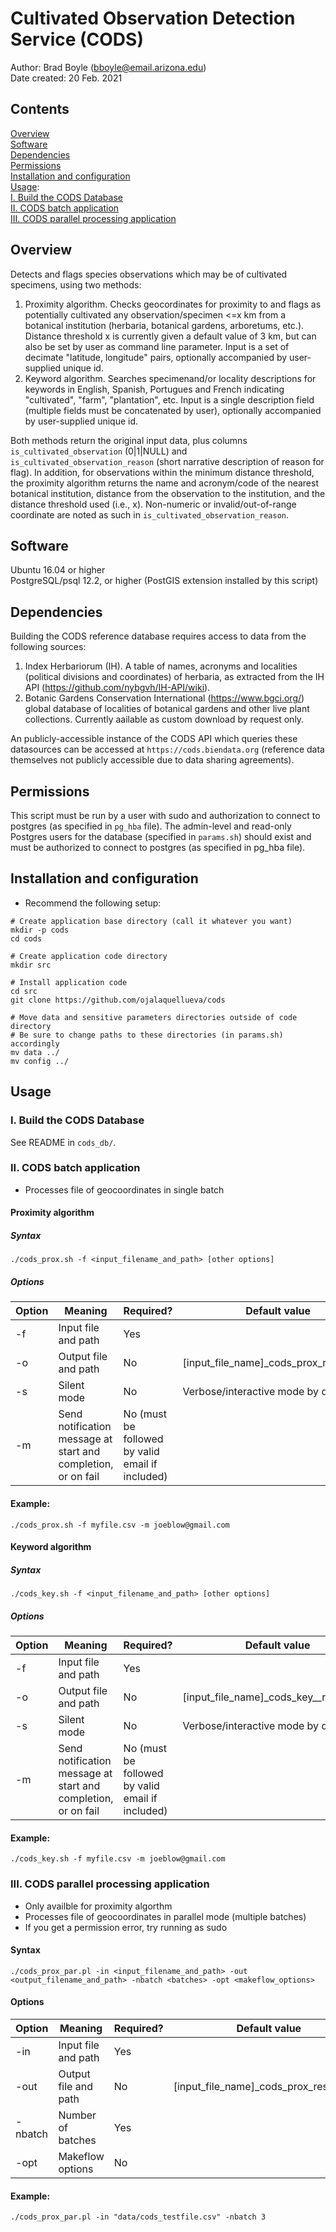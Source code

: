 # Cultivated Observation Detection Service (CODS)

Author: Brad Boyle (bboyle@email.arizona.edu)  
Date created: 20 Feb. 2021


## Contents

[Overview](#overview)  
[Software](#software)  
[Dependencies](#dependencies)  
[Permissions](#permissions)  
[Installation and configuration](#installation-and-configuration)  
[Usage](#usage):  
[I. Build the CODS Database ](#I-build-cods-db)  
[II. CODS batch application](#II-cods-batch)  
[III. CODS parallel processing application](#II-cods-parallel)

<a name="overview"></a>
## Overview

Detects and flags species observations which may be of cultivated specimens, using two methods:

1. Proximity algorithm. Checks geocordinates for proximity to and flags as potentially cultivated any observation/specimen <=x km from a  botanical institution (herbaria, botanical gardens, arboretums, etc.). Distance threshold x is currently given a default value of 3 km, but can also be set by user as command line parameter. Input is a set of decimate "latitude, longitude" pairs, optionally accompanied by user-supplied unique id. 
2. Keyword algorithm. Searches specimenand/or locality descriptions for keywords in English, Spanish, Portugues and French indicating "cultivated", "farm", "plantation", etc. Input is a single description field (multiple fields must be concatenated by user), optionally accompanied by user-supplied unique id. 

Both methods return the original input data, plus columns `is_cultivated_observation` (0|1|NULL) and `is_cultivated_observation_reason` (short narrative description of reason for flag). In addition, for observations within the minimum distance threshold, the proximity algorithm returns the name and acronym/code of the nearest botanical institution, distance from the observation to the institution, and the distance threshold used (i.e., x). Non-numeric or invalid/out-of-range coordinate are noted as such in  `is_cultivated_observation_reason`.

<a name="software"></a>
## Software

Ubuntu 16.04 or higher  
PostgreSQL/psql 12.2, or higher (PostGIS extension installed by this script)

<a name="dependencies"></a>
## Dependencies

Building the CODS reference database requires access to data from the following sources:

1. Index Herbariorum (IH). A table of names, acronyms and localities (political divisions and coordinates) of herbaria, as extracted from the IH API (https://github.com/nybgvh/IH-API/wiki).
2. Botanic Gardens Conservation International (https://www.bgci.org/) global database of localities of botanical gardens and other live plant collections. Currently aailable as custom download by request only.

An publicly-accessible instance of the CODS API which queries these datasources can be accessed at `https://cods.biendata.org` (reference data themselves not publicly accessible due to data sharing agreements). 

<a name="permissions"></a>
## Permissions

This script must be run by a user with sudo and authorization to connect to postgres (as specified in `pg_hba` file). The admin-level and read-only Postgres users for the database (specified in `params.sh`) should exist and must be authorized to connect to postgres (as specified in pg_hba file).

<a name="installation-and-configuration"></a>
## Installation and configuration
* Recommend the following setup:

```
# Create application base directory (call it whatever you want)
mkdir -p cods
cd cods

# Create application code directory
mkdir src

# Install application code
cd src
git clone https://github.com/ojalaquellueva/cods

# Move data and sensitive parameters directories outside of code directory
# Be sure to change paths to these directories (in params.sh) accordingly
mv data ../
mv config ../
```

<a name="usage"></a>
## Usage

<a name="I-build-cods-db"></a>
### I. Build the CODS Database
See README in `cods_db/`.

<a name="II-cods-batch"></a>
### II. CODS batch application
* Processes file of geocoordinates in single batch

#### Proximity algorithm

#####  Syntax

```
./cods_prox.sh -f <input_filename_and_path> [other options]
```

##### Options

Option | Meaning | Required? | Default value | 
------ | ------- | -------  | ---------- | 
-f     | Input file and path | Yes | |
-o     | Output file and path | No | [input\_file\_name]\_cods\_prox\_results.csv | 
-s     | Silent mode | No | Verbose/interactive mode by default |
-m     | Send notification message at start and completion, or on fail | No (must be followed by valid email if included) | 

#### Example:

```
./cods_prox.sh -f myfile.csv -m joeblow@gmail.com
```

#### Keyword algorithm

#####  Syntax

```
./cods_key.sh -f <input_filename_and_path> [other options]
```

##### Options

Option | Meaning | Required? | Default value | 
------ | ------- | -------  | ---------- | 
-f     | Input file and path | Yes | |
-o     | Output file and path | No | [input\_file\_name]\_cods\_key\__results.csv | 
-s     | Silent mode | No | Verbose/interactive mode by default |
-m     | Send notification message at start and completion, or on fail | No (must be followed by valid email if included) | 

#### Example:

```
./cods_key.sh -f myfile.csv -m joeblow@gmail.com
```

<a name="II-cods-parallel"></a>
### III. CODS parallel processing application
* Only availble for proximity algorthm
* Processes file of geocoordinates in parallel mode (multiple batches)
* If you get a permission error, try running as sudo

#### Syntax

```
./cods_prox_par.pl -in <input_filename_and_path> -out <output_filename_and_path> -nbatch <batches> -opt <makeflow_options>
```

#### Options

Option | Meaning | Required? | Default value | 
------ | ------- | -------  | ---------- | 
-in     | Input file and path | Yes | |
-out     | Output file and path | No | [input\_file\_name]\_cods\_prox\_results.csv | 
-nbatch     | Number of batches | Yes |  |
-opt     | Makeflow options | No | 

#### Example:

```
./cods_prox_par.pl -in "data/cods_testfile.csv" -nbatch 3
```
